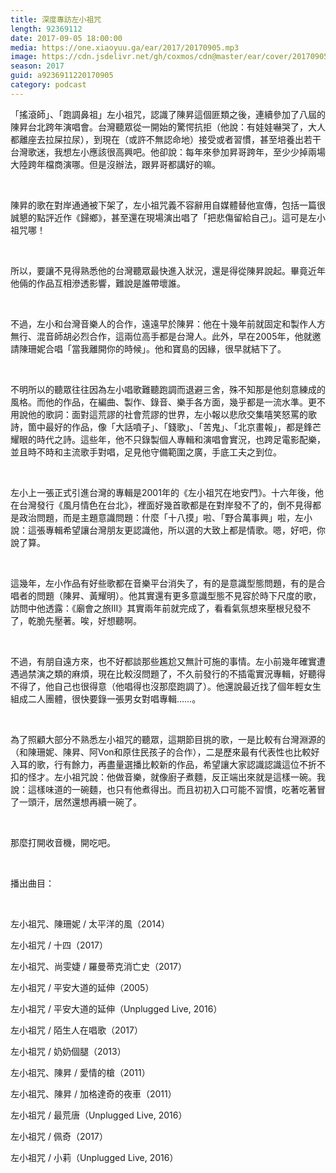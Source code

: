 ```yaml
---
title: 深度專訪左小祖咒
length: 92369112
date: 2017-09-05 18:00:00
media: https://one.xiaoyuu.ga/ear/2017/20170905.mp3
image: https://cdn.jsdelivr.net/gh/coxmos/cdn@master/ear/cover/20170905.jpg
season: 2017
guid: a9236911220170905
category: podcast
---
```


<p>「搖滾師」、「跑調鼻祖」左小祖咒，認識了陳昇這個匪類之後，連續參加了八屆的陳昇台北跨年演唱會。台灣聽眾從一開始的驚愕抗拒（他說：有娃娃嚇哭了，大人都離座去拉屎拉尿），到現在（或許不無認命地）接受或者習慣，甚至培養出若干台灣歌迷，我想左小應該很高興吧。他卻說：每年來參加昇哥跨年，至少少掉兩場大陸跨年檔商演哪。但是沒辦法，跟昇哥都講好的嘛。</p>
<br/>
<p>陳昇的歌在對岸通通被下架了，左小祖咒義不容辭用自媒體替他宣傳，包括一篇很誠懇的點評近作《歸鄉》，甚至還在現場演出唱了「把悲傷留給自己」。這可是左小祖咒哪！</p>
<br/>
<p>所以，要讓不見得熟悉他的台灣聽眾最快進入狀況，還是得從陳昇說起。畢竟近年他倆的作品互相滲透影響，難說是誰帶壞誰。</p>
<br/>
<p>不過，左小和台灣音樂人的合作，遠遠早於陳昇：他在十幾年前就固定和製作人方無行、混音師胡必烈合作，這兩位高手都是台灣人。此外，早在2005年，他就邀請陳珊妮合唱「當我離開你的時候」。他和寶島的因緣，很早就結下了。</p>
<br/>
<p>不明所以的聽眾往往因為左小唱歌難聽跑調而退避三舍，殊不知那是他刻意練成的風格。而他的作品，在編曲、製作、錄音、樂手各方面，幾乎都是一流水準。更不用說他的歌詞：面對這荒謬的社會荒謬的世界，左小報以悲欣交集嘻笑怒罵的歌詩，箇中最好的作品，像「大話噴子」、「錢歌」、「苦鬼」、「北京畫報」，都是鋒芒耀眼的時代之詩。這些年，他不只錄製個人專輯和演唱會實況，也跨足電影配樂，並且時不時和主流歌手對唱，足見他守備範圍之廣，手底工夫之到位。</p>
<br/>
<p>
<p>左小上一張正式引進台灣的專輯是2001年的《左小祖咒在地安門》。十六年後，他在台灣發行《風月情色在台北》，裡面好幾首歌都是在對岸發不了的，倒不見得都是政治問題，而是主題意識問題：什麼「十八摸」啦、「野合萬事興」啦，左小說：這張專輯希望讓台灣朋友更認識他，所以選的大致上都是情歌。嗯，好吧，你說了算。</p>
</p>
<br/>
<p>這幾年，左小作品有好些歌都在音樂平台消失了，有的是意識型態問題，有的是合唱者的問題（陳昇、黃耀明）。他其實還有更多意識型態不見容於時下尺度的歌，訪問中他透露：《廟會之旅III》其實兩年前就完成了，看看氣氛想來壓根兒發不了，乾脆先壓著。唉，好想聽啊。</p>
<br/>
<p>不過，有朋自遠方來，也不好都談那些尷尬又無計可施的事情。左小前幾年確實遭遇過禁演之類的麻煩，現在比較沒問題了，不久前發行的不插電實況專輯，好聽得不得了，他自己也很得意（他唱得也沒那麼跑調了）。他還說最近找了個年輕女生組成二人團體，很快要錄一張男女對唱專輯……。</p>
<br/>
<p>為了照顧大部分不熟悉左小祖咒的聽眾，這期節目挑的歌，一是比較有台灣淵源的（和陳珊妮、陳昇、阿Von和原住民孩子的合作），二是歷來最有代表性也比較好入耳的歌，行有餘力，再盡量選播比較新的作品，希望讓大家認識認識這位不折不扣的怪才。左小祖咒說：他做音樂，就像廚子煮麵，反正端出來就是這樣一碗。我說：這樣味道的一碗麵，也只有他煮得出。而且初初入口可能不習慣，吃著吃著冒了一頭汗，居然還想再續一碗了。</p>
<br/>
<p>那麼打開收音機，開吃吧。</p>
</p>
<br/>
<p>播出曲目：</p>
<br/>
<p>左小祖咒、陳珊妮 / 太平洋的風（2014）</p>
<p>左小祖咒 / 十四（2017）</p>
<p>左小祖咒、尚雯婕 / 羅曼蒂克消亡史（2017）</p>
<p>左小祖咒 / 平安大道的延伸（2005）</p>
<p>左小祖咒 / 平安大道的延伸（Unplugged Live, 2016）</p>
<p>左小祖咒 / 陌生人在唱歌（2017）</p>
<p>左小祖咒 / 奶奶個腿（2013）</p>
<p>左小祖咒、陳昇 / 愛情的槍（2011）</p>
<p>左小祖咒、陳昇 / 加格達奇的夜車（2011）</p>
<p>左小祖咒 / 最荒唐（Unplugged Live, 2016）</p>
<p>左小祖咒 / 佩奇（2017）</p>
<p>左小祖咒 / 小莉（Unplugged Live, 2016）</p>

